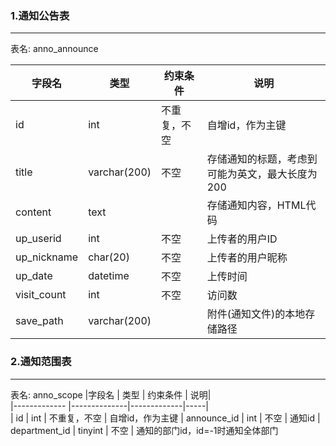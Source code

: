 ### 1.通知公告表
--------
表名: anno_announce

|字段名        | 类型         | 约束条件    | 说明|   
|-------------|--------------|-------------|-----|   
| id          | int          | 不重复，不空 |  自增id，作为主键
| title       | varchar(200) | 不空        | 存储通知的标题，考虑到可能为英文，最大长度为200
| content     | text         |             | 存储通知内容，HTML代码
| up_userid   | int          | 不空        | 上传者的用户ID
| up_nickname | char(20)     | 不空        | 上传者的用户昵称
| up_date     | datetime     | 不空        | 上传时间
| visit_count | int          | 不空        | 访问数
| save_path   | varchar(200) |             |  附件(通知文件)的本地存储路径


### 2.通知范围表
-----------
表名: anno_scope
|字段名        | 类型         | 约束条件    | 说明|   
|-------------  |--------------|-------------|-----|   
| id            | int          | 不重复，不空 |  自增id，作为主键
| announce_id   | int          | 不空         | 通知id
| department_id | tinyint      | 不空         | 通知的部门id，id=-1时通知全体部门